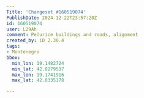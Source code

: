 ```yaml
---
Title: 'Changeset #160519074'
PublishDate: 2024-12-22T23:57:20Z
id: 160519074
user: L29Ah
comment: Pečurice buildings and roads, alignment
created_by: iD 2.30.4
tags:
- Montenegro
bbox:
  min_lon: 19.1482724
  min_lat: 42.0279537
  max_lon: 19.1741916
  max_lat: 42.0335178

---
```

